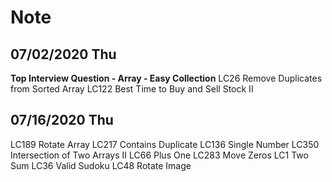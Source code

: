 # Note
## 07/02/2020 Thu
**Top Interview Question - Array - Easy Collection**
LC26 Remove Duplicates from Sorted Array
LC122 Best Time to Buy and Sell Stock II
## 07/16/2020 Thu
LC189 Rotate Array
LC217 Contains Duplicate
LC136 Single Number
LC350 Intersection of Two Arrays II
LC66 Plus One
LC283 Move Zeros
LC1 Two Sum
LC36 Valid Sudoku
LC48 Rotate Image